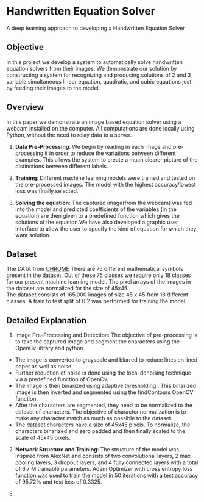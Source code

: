 # Handwritten Equation Solver
A deep learning approach to developing a Handwritten Equation Solver

## Objective
In this project we develop a system to automatically solve handwritten equation solvers from their images.
We demonstrate our solution by constructing a system for recognizing and producing solutions of 2 and 3 variable simultaneous linear equation, quadratic, and cubic equations just by feeding their images to the model.

## Overview

In this paper we demonstrate an image based equation solver using a webcam installed on the computer. All computations are done locally using Python, without the need to relay data to a server.  

1. **Data Pre-Processing**: We begin by reading in each image and pre-processing it in order to reduce the variations between different examples. This allows the system to create a much clearer picture of the distinctions between different labels.  

2. **Training**: Different machine learning models were trained and tested on the pre-processed images. The model with the highest accuracy/lowest loss was finally selected.    

3. **Solving the equation**: The captured image(from the webcam) was fed into the model and predicted coefficients of the variables (in the equation) are then given to a predefined function which gives the solutions of the equation.We have also developed a graphic user interface to allow the user to specify the kind of equation for which they want solution.   

## Dataset

The DATA from [CHROME](https://www.isical.ac.in/~crohme/CROHME_data.html)
There are 75 different mathematical symbols present in the dataset. Out of these 75 classes we require only 18 classes for our present machine learning model. The pixel arrays of the images in the dataset are normalized for the size of 45x45.     
The dataset consists of 165,000  images of size 45 x 45 from 18 different classes. A train to test split of 0.2 was performed for training the model.

## Detailed Explanation

1. Image Pre-Processing and Detection: The objective of pre-processing is to take the captured image and segment the characters using the OpenCv library and python.

* The image is converted to grayscale and blurred to reduce lines on lined paper as well as noise.
* Further reduction of noise is done using the local denoising technique via a predefined function of OpenCv.
* The image is then binarized using adaptive thresholding . This binarized image is then inverted and segmented using the findContours OpenCV function.
* After the characters are segmented, they need to be normalized to the dataset of characters. The objective of character normalization is to make any character match as much as possible to the dataset.
* The dataset characters have a size of 45x45 pixels. To normalize, the characters binarized and zero padded and then finally scaled to the scale of 45x45 pixels.

2. **Network Structure and Training**: The structure of the model was inspired from AlexNet and consists of two convolutional layers, 2 max pooling layers, 3 dropout layers, and 4 fully connected layers with a total of 6.7 M trainable parameters.  Adam Optimizer with cross entropy loss function was used to train the model in 50 iterations with a test accuracy of 95.72% and test loss of 0.3325.

3. 

